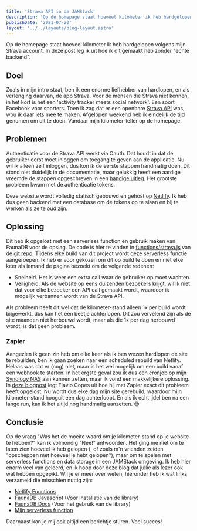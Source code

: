 ```yaml
---
title: 'Strava API in de JAMStack'
description: 'Op de homepage staat hoeveel kilometer ik heb hardgelopen volgens mijn Strava account. In deze post leg ik uit hoe ik dit gemaakt heb zonder "echte backend".'
publishDate: '2021-07-20'
layout: '../../layouts/blog-layout.astro'
---
```


Op de homepage staat hoeveel kilometer ik heb hardgelopen volgens mijn Strava account. In deze post leg ik uit hoe ik dit gemaakt heb zonder "echte backend".

## Doel

Zoals in mijn intro staat, ben ik een enorme liefhebber van hardlopen, en als verlenging daarvan, de app Strava. Voor de mensen die Strava niet kennen, in het kort is het een 'activity tracker meets social network'. Een soort Facebook voor sporters. Toen ik zag dat er een openbare [Strava API](https://developers.strava.com/) was, wou ik daar iets mee te maken. Afgelopen weekend heb ik eindelijk de tijd genomen om dit te doen. Vandaar mijn kilometer-teller op de homepage.

## Problemen

Authenticatie voor de Strava API werkt via Oauth. Dat houdt in dat de gebruiker eerst moet inloggen om toegang te geven aan de applicatie. Nu wil ik alleen zelf inloggen, dus kon ik de eerste stappen handmatig doen. Dit stond niet duidelijk in de documentatie, maar gelukkig heeft een aardige vreemde de stappen opgeschreven in een [handige uitleg](https://github.com/franchyze923/Code_From_Tutorials/blob/master/Strava_Api/request_links.txt). Het grootste probleem kwam met de authenticatie tokens.

Deze website wordt volledig statisch gebouwd en gehost op [Netlify](https://www.netlify.com/). Ik heb dus geen backend met een database om de tokens op te slaan en bij te werken als ze te oud zijn.

## Oplossing

Dit heb ik opgelost met een serverless function en gebruik maken van FaunaDB voor de opslag. De code is hier te vinden in [functions/strava.js](https://github.com/SanderGeraedts/Sanderg.nl/blob/master/functions/strava.js) van de [git repo](https://github.com/SanderGeraedts/Sanderg.nl). Tijdens elke build van dit project wordt deze serverless functie aangeroepen. Ik heb er voor gekozen om dit op build te doen en niet elke keer als iemand de pagina bezoekt om de volgende redenen:

- Snelheid. Het is weer een extra call waar de gebruiker op moet wachten.
- Veiligheid. Als de website op eens duizenden bezoekers krijgt, wil ik niet dat voor elke bezoeker een API call gemaakt wordt, waardoor ik mogelijk verbannen wordt van de Strava API.

Als probleem heeft dit wel dat de kilometer-stand alleen 1x per build wordt bijgewerkt, dus kan het een beetje achterlopen. Dit zou vervelend zijn als de site maanden niet herbouwd wordt, maar als die 1x per dag herbouwd wordt, is dat geen probleem.

### Zapier

Aangezien ik geen zin heb om elke keer als ik ben wezen hardlopen de site te rebuilden, ben ik gaan zoeken naar een scheduled rebuild van Netlify. Helaas was dat er (nog) niet, maar is het wel mogelijk om een build vanaf een webhook te starten. In het ergste geval zou ik dus een cronjob op mijn [Synology NAS](/uses) aan kunnen zetten, maar ik vond een makkelijkere oplossing. In [deze blogpost](https://flaviocopes.com/netlify-auto-deploy/) legt Flavio Copes uit hoe hij met Zapier exact dit probleem heeft opgelost. Nu wordt dus elke dag mijn site gerebuild, waardoor mijn kilometer-stand hooguit een dag achterloopt. En als ik echt ijdel ben na een lange run, kan ik het altijd nog handmatig aanzetten. 😉

## Conclusie

Op de vraag "Was het de moeite waard om je kilometer-stand op je website te hebben?" kan ik volmondig "Nee!" antwoorden. Het ging me niet om te laten zien hoeveel ik heb gelopen (, of zoals m'n vrienden zeiden "opscheppen met hoeveel je hebt gelopen"), maar om te spelen met serverless functions en data storage in een JAMStack omgeving. Ik heb hier enorm veel van geleerd, en ik hoop door deze blog dat jullie als lezer ook wat hebben opgepikt. Wil je er meer over weten, hieronder heb ik wat links verzameld die misschien nuttig zijn:

- [Netlify Functions](https://docs.netlify.com/functions/overview/)
- [FaunaDB Javascript](https://docs.fauna.com/fauna/current/drivers/javascript) (Voor installatie van de library)
- [FaunaDB Docs](https://docs.fauna.com/fauna/current/cookbook/?lang=javascript) (Voor het gebruik van de library)
- [Mijn serverless function](https://github.com/SanderGeraedts/Sanderg.nl/blob/master/functions/strava.js)

Daarnaast kan je mij ook altijd een berichtje sturen. Veel succes!
